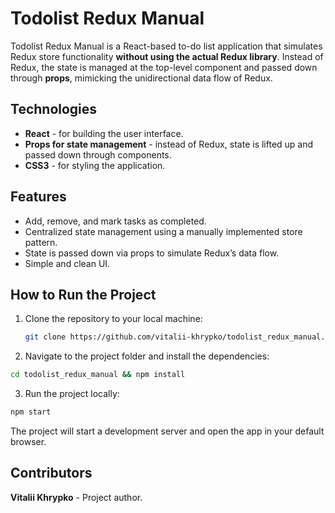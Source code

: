 # Todolist Redux Manual

Todolist Redux Manual is a React-based to-do list application that simulates Redux store functionality **without using the actual Redux library**. Instead of Redux, the state is managed at the top-level component and passed down through **props**, mimicking the unidirectional data flow of Redux.

## Technologies
- **React** - for building the user interface.
- **Props for state management** - instead of Redux, state is lifted up and passed down through components.
- **CSS3** - for styling the application.

## Features
- Add, remove, and mark tasks as completed.
- Centralized state management using a manually implemented store pattern.
- State is passed down via props to simulate Redux’s data flow.
- Simple and clean UI.

## How to Run the Project
1. Clone the repository to your local machine:
   ```bash
   git clone https://github.com/vitalii-khrypko/todolist_redux_manual.git
2. Navigate to the project folder and install the dependencies:
  ```bash
  cd todolist_redux_manual && npm install
  ```
3. Run the project locally:
  ```bash
  npm start
  ```

The project will start a development server and open the app in your default browser.

## Contributors
**Vitalii Khrypko** - Project author.

